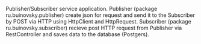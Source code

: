 Publisher/Subscriber service application. Publisher (package ru.buinovsky.publisher) create json for request and send it to the Subscriber by POST via HTTP using HttpClient and HttpRequest.
Subscriber (package ru.buinovsky.subscriber) recieve post HTTP request from Publisher via RestController and saves data to the database (Postgers).
